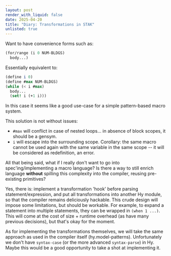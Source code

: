 ```yaml
---
layout: post
render_with_liquid: false
date: 2025-04-20
title: "Diary: Transformations in STAK"
unlisted: true
---
```


Want to have convenience forms such as:

``` scheme
(for/range (i 0 NUM-BLDGS)
  body...)
```

Essentially equivalent to:

``` scheme
(define i 0)
(define #max NUM-BLDGS)
(while (< i #max)
  body...
  (set! i (+1 i)))
```

In this case it seems like a good use-case for a simple pattern-based
macro system.

This solution is not without issues:

- `#max` will conflict in case of nested loops... in absence of block
  scopes, it should be a gensym.
- `i` will escape into the surrounding scope. Corollary: the same macro
  cannot be used again with the same variable in the same scope -- it
  will be considered as redefinition, an error.

All that being said, what if I really don't want to go into
spec'ing/implementing a macro language? Is there a way to still enrich
language **without** spilling this complexity into the compiler, reusing
pre-existing primitives?

Yes, there is: implement a transformation 'hook' before parsing
statement/expression, and put all transformations into another Hy
module, so that the compiler remains deliciously hackable. This crude
design will impose some limitations, but should be workable. For
example, to expand a statement into multiple statements, they can be
wrapped in `(when 1 ...)`. This will come at the cost of size + runtime
overhead (as have many previous decisions), but that's okay for the
moment.

As for implementing the transformations themselves, we will take the
same approach as used in the compiler itself (hy.model-patterns).
Unfortunately we don't have `syntax-case` (or the more advanced
`syntax-parse`) in Hy. Maybe this would be a good opportunity to take a
shot at implementing it.
